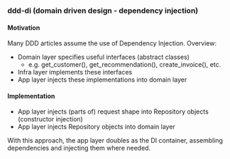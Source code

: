 ### ddd-di (domain driven design - dependency injection)

#### Motivation

Many DDD articles assume the use of Dependency Injection.  Overview:

- Domain layer specifies useful interfaces (abstract classes)
  - e.g. get_customer(), get_recommendation(), create_invoice(), etc.
- Infra layer implements these interfaces
- App layer injects these implementations into domain layer

#### Implementation

- App layer injects (parts of) request shape into Repository objects (constructor injection)
- App layer injects Repository objects into domain layer

With this approach, the app layer doubles as the DI container, assembling dependencies and injecting them where needed.